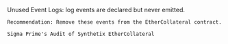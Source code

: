 Unused Event Logs: log events are declared but never emitted.

    Recommendation: Remove these events from the EtherCollateral contract.

    Sigma Prime's Audit of Synthetix EtherCollateral